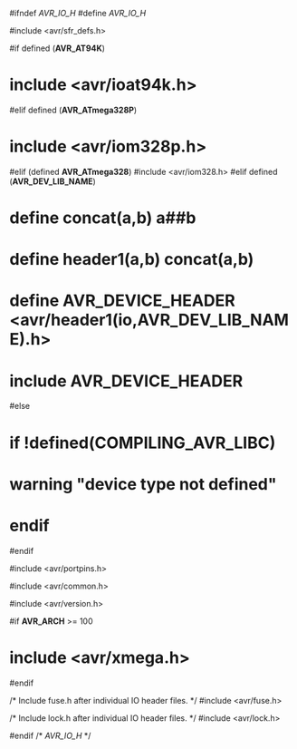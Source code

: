 #ifndef _AVR_IO_H_
#define _AVR_IO_H_

#include <avr/sfr_defs.h>

#if defined (__AVR_AT94K__)
#  include <avr/ioat94k.h> 
#elif defined (__AVR_ATmega328P__)
#  include <avr/iom328p.h>
#elif (defined __AVR_ATmega328__)
#include <avr/iom328.h>
#elif defined (__AVR_DEV_LIB_NAME__)
#  define __concat__(a,b) a##b
#  define __header1__(a,b) __concat__(a,b)
#  define __AVR_DEVICE_HEADER__ <avr/__header1__(io,__AVR_DEV_LIB_NAME__).h>
#  include __AVR_DEVICE_HEADER__
#else
#  if !defined(__COMPILING_AVR_LIBC__)
#    warning "device type not defined"
#  endif
#endif

#include <avr/portpins.h>

#include <avr/common.h>

#include <avr/version.h>

#if __AVR_ARCH__ >= 100
#  include <avr/xmega.h>
#endif

/* Include fuse.h after individual IO header files. */
#include <avr/fuse.h>

/* Include lock.h after individual IO header files. */
#include <avr/lock.h>

#endif /* _AVR_IO_H_ */ 
